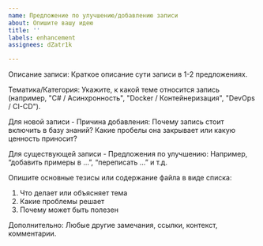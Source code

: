 ```yaml
---
name: Предложение по улучшению/добавлению записи
about: Опишите вашу идею
title: ''
labels: enhancement
assignees: dZatr1k

---
```


Описание записи:
Краткое описание сути записи в 1-2 предложениях.

Тематика/Категория:
Укажите, к какой теме относится запись (например, "C# / Асинхронность", "Docker / Контейнеризация", "DevOps / CI-CD").

Для новой записи - Причина добавления:
Почему запись стоит включить в базу знаний? Какие пробелы она закрывает или какую ценность приносит?

Для существующей записи - Предложения по улучшению:
Например, “добавить примеры в ...”, “переписать ...” и т.д.

Опишите основные тезисы или содержание файла в виде списка:
1. Что делает или объясняет тема
2. Какие проблемы решает
3. Почему может быть полезен

Дополнительно:
Любые другие замечания, ссылки, контекст, комментарии.
